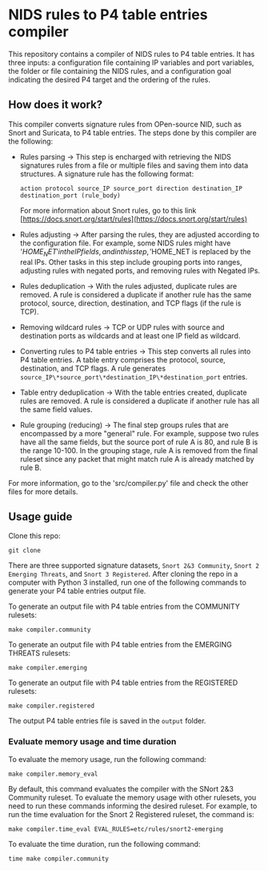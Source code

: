 # NIDS rules to P4 table entries compiler

This repository contains a compiler of NIDS rules to P4 table entries. It has three inputs: a configuration file containing IP variables and port variables, the folder or file containing the NIDS rules, and a configuration goal indicating the desired P4 target and the ordering of the rules. 

## How does it work?

This compiler converts signature rules from OPen-source NID, such as Snort and Suricata, to P4 table entries. The steps done by this compiler are the following:

- Rules parsing -> This step is encharged with retrieving the NIDS signatures rules from a file or multiple files and saving them into data structures. A signature rule has the following format:

    `action protocol source_IP source_port direction destination_IP destination_port (rule_body)`

  For more information about Snort rules, go to this link [https://docs.snort.org/start/rules](https://docs.snort.org/start/rules)

- Rules adjusting -> After parsing the rules, they are adjusted according to the configuration file. For example, some NIDS rules might have '$HOME_NET' in the IP fields, and in this step, '$HOME_NET is replaced by the real IPs. Other tasks in this step include grouping ports into ranges, adjusting rules with negated ports, and removing rules with Negated IPs.

- Rules deduplication -> With the rules adjusted, duplicate rules are removed. A rule is considered a duplicate if another rule has the same protocol, source, direction, destination, and TCP flags (if the rule is TCP).

- Removing wildcard rules -> TCP or UDP rules with source and destination ports as wildcards and at least one IP field as wildcard.

- Converting rules to P4 table entries -> This step converts all rules into P4 table entries. A table entry comprises the protocol, source, destination, and TCP flags. A rule generates `source_IP\*source_port\*destination_IP\*destination_port` entries.

- Table entry deduplication -> With the table entries created, duplicate rules are removed. A rule is considered a duplicate if another rule has all the same field values.

- Rule grouping (reducing) -> The final step groups rules that are encompassed by a more "general" rule. For example, suppose two rules have all the same fields, but the source port of rule A is 80, and rule B is the range 10-100. In the grouping stage, rule A is removed from the final ruleset since any packet that might match rule A is already matched by rule B.

For more information, go to the 'src/compiler.py' file and check the other files for more details.


## Usage guide

Clone this repo:

```
git clone
```

There are three supported signature datasets, `Snort 2&3 Community`, `Snort 2 Emerging Threats`, and `Snort 3 Registered`. After cloning the repo in a computer with Python 3 installed, run one of the following commands to generate your P4 table entries output file.

To generate an output file with P4 table entries from the COMMUNITY rulesets:

```
make compiler.community
```
To generate an output file with P4 table entries from the EMERGING THREATS rulesets:

```
make compiler.emerging
```

To generate an output file with P4 table entries from the REGISTERED rulesets:

```
make compiler.registered
```

The output P4 table entries file is saved in the `output` folder.

### Evaluate memory usage and time duration

To evaluate the memory usage, run the following command:

```
make compiler.memory_eval
```

By default, this command evaluates the compiler with the SNort 2&3 Community ruleset. To evaluate the memory usage with other rulesets, you need to run these commands informing the desired ruleset. For example, to run the time evaluation for the Snort 2 Registered ruleset, the command is:

```
make compiler.time_eval EVAL_RULES=etc/rules/snort2-emerging
```

To evaluate the time duration, run the following command:

```
time make compiler.community
```

